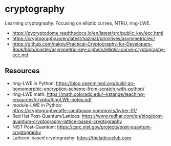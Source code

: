# cryptography

Learning cryptography. Focusing on elliptic curves, NTRU, ring-LWE.

- https://pycryptodome.readthedocs.io/en/latest/src/public_key/ecc.html
- https://cryptography.io/en/latest/hazmat/primitives/asymmetric/ec/
- https://github.com/nakov/Practical-Cryptography-for-Developers-Book/blob/master/asymmetric-key-ciphers/elliptic-curve-cryptography-ecc.md

## Resources

- ring-LWE in Python: https://blog.openmined.org/build-an-homomorphic-encryption-scheme-from-scratch-with-python/
- ring-LWE math: https://math.colorado.edu/~kstange/teaching-resources/crypto/RingLWE-notes.pdf
- module-LWE in Python: https://cryptographycaffe.sandboxaq.com/posts/kyber-01/
- Red Hat Post-Quantum/Lattices: https://www.redhat.com/en/blog/post-quantum-cryptography-lattice-based-cryptography
- NIST Post-Quantum: https://csrc.nist.gov/projects/post-quantum-cryptography
- Latticed-based cryptography: https://thelatticeclub.com
